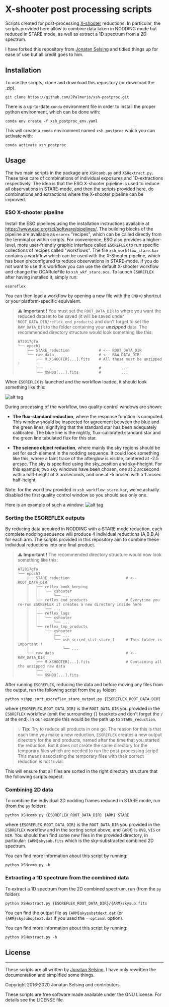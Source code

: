 # X-shooter post processing scripts
Scripts created for post-processing [X-shooter](https://www.eso.org/sci/facilities/paranal/instruments/xshooter.html) reductions.
In particular, the scripts provided here allow to combine data taken in NODDING mode but reduced in STARE mode, as well as extract a 1D spectrum from a 2D spectrum.


I have forked this repository from [Jonatan Selsing](https://github.com/jselsing) and tidied things up for ease of use but all credit goes to him.


## Installation

To use the scripts, clone and download this repository (or download the .zip). 
```
git clone https://github.com/JPalmerio/xsh-postproc.git
```

There is a up-to-date `conda` environment file in order to install the proper python environment, which can be done with:
```
conda env create -f xsh_postproc_env.yaml
```
This will create a `conda` environment named `xsh_postproc` which you can activate with:

```
conda activate xsh_postproc
```


## Usage

The two main scripts in the package are `XSHcomb.py` and `XSHextract.py.`
These take care of combinations of individual exposures and 1D-extractions respectively.
The idea is that the ESO X-shooter pipeline is used to reduce all observations in STARE-mode, and then the scripts provided here, do combinations and extractions where the X-shooter pipeline can be improved. 

### ESO X-shooter pipeline

Install the ESO pipelines using the installation instructions available at https://www.eso.org/sci/software/pipelines/.
The building blocks of the pipeline are available as `esorex` "recipes", which can be called directly from the terminal or within scripts.
For convenience, ESO also provides a higher-level, more user-friendly graphic interface called `ESOREFLEX` to run specific collections of recipes called "workflows".
The file `xsh_workflow_stare.kar` contains a workflow which can be used with the X-Shooter pipeline, which has been preconfigured to reduce observations in STARE-mode.
If you do not want to use this workflow you can use the default X-shooter workflow and change the OCARuleFile to `xsh_wkf_stare.oca`.
To launch `ESOREFLEX` after having installed it, simply run:
```
esoreflex
```

You can then load a workflow by opening a new file with the `CMD+O` shortcut or your platform-specific equivalent.

> :warning: **Important !** You must set the `ROOT_DATA_DIR` to where you want the reduced dataset to be saved (it will be saved under `ROOT_DATA_DIR/reflex_end_products`) and don't forget to set the `RAW_DATA_DIR` to the folder containing your **_unzipped_** data.
> The recommended directory structure would look something like this:
> ```
> AT2017gfo
> └── epoch1
>     ├── STARE_reduction             # <-- ROOT_DATA_DIR
>     └── raw_data                    # <-- RAW_DATA_DIR
>         ├── M.XSHOOTER[...].fits    # All these must be unzipped !  
>         ├── ...                     #         ...
>         └── XSHOO[...].fits         #         ...
> ```


When `ESOREFLEX` is launched and the workflow loaded, it should look something like this:

![alt tag](docs/figs/esoreflex.png)


During processing of the workflow, two quality-control windows are shown:

- **The flux-standard reduction**, where the response function is computed.
This window should be inspected for agreement between the blue and the green lines, signifying that the standard star has been adequately calibrated.
The blue line is the nightly, flux-calibrated standard star and the green line tabulated flux for this star. 

- **The science object reduction**, where mainly the sky regions should be set for each element in the nodding sequence.
It could look something like this, where a faint trace of the afterglow is visible, centered at -2.5 arcsec.
The sky is specified using the sky_position and sky-hheight. For this example, two sky windows have been chosen, one at 2 arcsecond with a half-height of 3 arcseconds, and one at -5 arcsec with a 1 arcsec half-height.

Note: for the workflow provided in `xsh_workflow_stare.kar`, we've actually disabled the first quality control window so you should see only one.

Here is an example of such a window:
![alt tag](docs/figs/sky_sub.png)


### Sorting the ESOREFLEX outputs
By reducing data acquired in NODDING with a STARE mode reduction, each complete nodding sequence will produce 4 individual reductions (A,B,B,A) for each arm.
The scripts provided in this repository aim to combine these individual reductions into one final product.

> :warning: **Important !**
> The recommended directory structure would now look something like this:
> ```
> AT2017gfo
> └── epoch1
>     ├── STARE_reduction                         # <-- ROOT_DATA_DIR
>     │   ├── reflex_book_keeping
>     │   │   └── xshooter
>     │   │       └── ...
>     │   ├── reflex_end_products                 # Everytime you re-run ESOREFLEX it creates a new directory inside here 
>     │   │   └── ...                          
>     │   ├── reflex_logs
>     │   │   └── xshooter
>     │   │       └── ...
>     │   └── reflex_tmp_products
>     │       └── xshooter
>     │           ├── ...
>     │           └── xsh_scired_slit_stare_1     # This folder is important !
>     │               └── ...
>     └── raw_data                                # <-- RAW_DATA_DIR
>         ├── M.XSHOOTER[...].fits                # Containing all the unzipped raw data
>         ├── ...
>         └── XSHOO[...].fits
> ```

After running `ESOREFLEX`, reducing the data and before moving any files from the output, run the following script from the `py` folder:
```
python xshpp_sort_esoreflex_stare_output.py {ESOREFLEX_ROOT_DATA_DIR}
```
where `{ESOREFLEX_ROOT_DATA_DIR}` is the `ROOT_DATA_DIR` you provided in the `ESOREFLEX` workflow (omit the surrounding `{}` brackets and don't forget the `/` at the end).
In our example this would be the path up to `STARE_reduction`.


> :bulb: **Tip:** Try to reduce all products in one go. 
> The reason for this is that each time you make a new reduction, `ESOREFLEX` creates a new output directory for the end products, named after the time that you started the reduction.
> But it does not create the same directory for the temporary files which are needed to run the post-processing script!
> This means associating the temporary files with their correct reduction is not trivial.

This will ensure that all files are sorted in the right directory structure that the following scripts expect.


### Combining 2D data
To combine the individual 2D nodding frames reduced in STARE mode, run (from the `py` folder):

```
python XSHcomb.py {ESOREFLEX_ROOT_DATA_DIR} {ARM} STARE
```
where `{ESOREFLEX_ROOT_DATA_DIR}` is the `ROOT_DATA_DIR` you provided in the `ESOREFLEX` workflow and in the sorting script above, and `{ARM}` is `UVB`, `VIS` or `NIR`.
You should then find some new files in the provided directory, in particular: `{ARM}skysub.fits` which is the sky-substracted combined 2D spectrum.

You can find more information about this script by running:
```
python XSHcomb.py -h
```

### Extracting a 1D spectrum from the combined data
To extract a 1D spectrum from the 2D combined spectrum, run (from the `py` folder):

```
python XSHextract.py {ESOREFLEX_ROOT_DATA_DIR}/{ARM}skysub.fits 
```
You can find the output file as `{ARM}skysubstdext.dat` (or `{ARM}skysuboptext.dat` if you used the `--optimal` option).

You can find more information about this script by running:
```
python XSHextract.py -h
```


## License
-------
These scripts are all written by [Jonatan Selsing](https://github.com/jselsing), I have only rewritten the documentation and simplified some things.


Copyright 2016-2020 Jonatan Selsing and contributors.

These scripts are free software made available under the GNU License. For details see
the LICENSE file.


